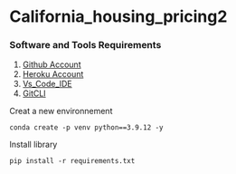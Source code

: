 # California_housing_pricing2

### Software and Tools Requirements

1. [Github Account](https://github.com/)
2. [Heroku Account](https://heroku.com/)
3. [Vs_Code_IDE](https://code.visualstudio.com/)
4. [GitCLI](https://git-scm.com/downloads)

Creat a new environnement
```
conda create -p venv python==3.9.12 -y
```
Install library
```
pip install -r requirements.txt
```